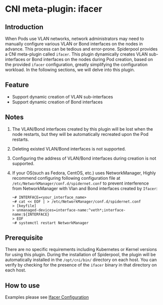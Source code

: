 # CNI meta-plugin: ifacer

## Introduction

When Pods use VLAN networks, network administrators may need to manually configure various VLAN or Bond interfaces on the nodes in advance. This process can be tedious and error-prone. Spiderpool provides a CNI meta-plugin called `ifacer`.
This plugin dynamically creates VLAN sub-interfaces or Bond interfaces on the nodes during Pod creation, based on the provided `ifacer` configuration, greatly simplifying the configuration workload. In the following sections, we will delve into this plugin.

## Feature

- Support dynamic creation of VLAN sub-interfaces
- Support dynamic creation of Bond interfaces

## Notes

1. The VLAN/Bond interfaces created by this plugin will be lost when the node restarts, but they will be automatically recreated upon the Pod restarts.
2. Deleting existed VLAN/Bond interfaces is not supported.
3. Configuring the address of VLAN/Bond interfaces during creation is not supported.
4. If your OS(such as Fedora, CentOS, etc.) uses NetworkManager, Highly recommend configuring following configuration file at `/etc/NetworkManager/conf.d/spidernet.conf` to prevent interference from NetworkManager with Vlan and Bond interfaces created by `Ifacer`:

    ```shell
    ~# INTERFACE=<your_interface_name>
    ~# cat << EOF | > /etc/NetworkManager/conf.d/spidernet.conf
    > [keyfile]
    > unmanaged-devices=interface-name:^veth*;interface-name:${INTERFACE}
    > EOF
    ~# systemctl restart NetworkManager
    ```

## Prerequisite

There are no specific requirements including Kubernetes or Kernel versions for using this plugin. During the installation of Spiderpool, the plugin will be automatically installed in the `/opt/cni/bin/` directory on each host. You can verify by checking for the presence of the `ifacer` binary in that directory on each host.

## How to use

Examples please see [Ifacer Configuration](../usage/spider-multus-config.md#Ifacer-Configurations)
